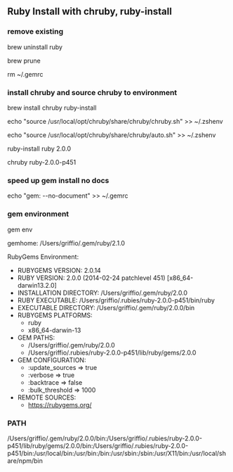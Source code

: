 ## Ruby Install with chruby, ruby-install

### remove existing
brew uninstall ruby

brew prune

rm ~/.gemrc

### install chruby and source chruby to environment 
brew install chruby ruby-install

echo "source /usr/local/opt/chruby/share/chruby/chruby.sh" >> ~/.zshenv

echo "source /usr/local/opt/chruby/share/chruby/auto.sh" >> ~/.zshenv

ruby-install ruby 2.0.0

chruby ruby-2.0.0-p451

### speed up gem install no docs
echo "gem: --no-document" >> ~/.gemrc

### gem environment
gem env

gemhome: /Users/griffio/.gem/ruby/2.1.0

RubyGems Environment:
  - RUBYGEMS VERSION: 2.0.14
  - RUBY VERSION: 2.0.0 (2014-02-24 patchlevel 451) [x86_64-darwin13.2.0]
  - INSTALLATION DIRECTORY: /Users/griffio/.gem/ruby/2.0.0
  - RUBY EXECUTABLE: /Users/griffio/.rubies/ruby-2.0.0-p451/bin/ruby
  - EXECUTABLE DIRECTORY: /Users/griffio/.gem/ruby/2.0.0/bin
  - RUBYGEMS PLATFORMS:
    - ruby
    - x86_64-darwin-13
  - GEM PATHS:
     - /Users/griffio/.gem/ruby/2.0.0
     - /Users/griffio/.rubies/ruby-2.0.0-p451/lib/ruby/gems/2.0.0
  - GEM CONFIGURATION:
     - :update_sources => true
     - :verbose => true
     - :backtrace => false
     - :bulk_threshold => 1000
  - REMOTE SOURCES:
     - https://rubygems.org/

### PATH
/Users/griffio/.gem/ruby/2.0.0/bin:/Users/griffio/.rubies/ruby-2.0.0-p451/lib/ruby/gems/2.0.0/bin:/Users/griffio/.rubies/ruby-2.0.0-p451/bin:/usr/local/bin:/usr/bin:/bin:/usr/sbin:/sbin:/usr/X11/bin:/usr/local/share/npm/bin
